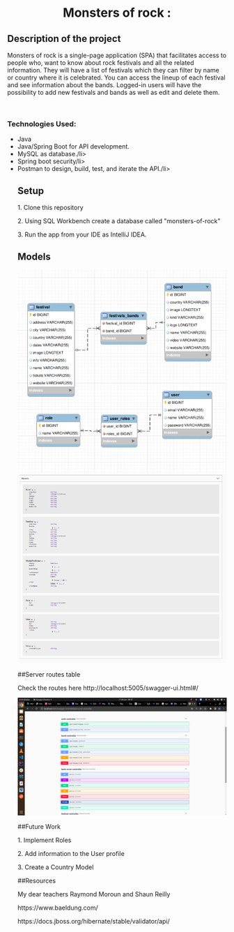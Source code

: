 <h1 align="center"> <strong>Monsters of rock</strong> : </h1>

## Description of the project
<p> Monsters of rock is a single-page application (SPA) that facilitates access to people who, want to know about rock festivals and all the related information. They will have a list of festivals which they can filter by name or country where it is celebrated. You can access the lineup of each festival and see information about the bands. Logged-in users will have the possibility to add new festivals and bands as well as edit and delete them. <p>

<br>

### Technologies Used:
<ul>
<li>Java</li>
<li>Java/Spring Boot for API development.</li>
<li>MySQL as database./li>
<li>Spring boot security/li>
<li>Postman to design, build, test, and iterate the API./li>

## Setup

<p>1. Clone this repository </p>
<p>2. Using SQL Workbench create a database called "monsters-of-rock"</p>
<p>3. Run the app from your IDE as IntelliJ IDEA. </p>

## Models

![diagram](/src/img/diagram.png)
<br>
![model](/src/img/model.png)

##Server routes table

Check the routes here http://localhost:5005/swagger-ui.html#/

![endpoints](/src/img/endpoints.png)

##Future Work
<p>1. Implement Roles</p>
<p>2. Add information to the User profile</p>
<p>3. Create a Country Model </p>


##Resources

<p>My dear teachers Raymond Moroun and Shaun Reilly</p>
<p>https://www.baeldung.com/</p>
<p>https://docs.jboss.org/hibernate/stable/validator/api/</p>

